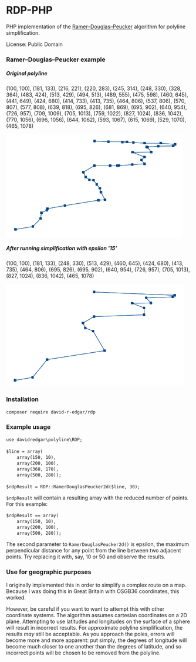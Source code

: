 # RDP-PHP
PHP implementation of the [Ramer–Douglas–Peucker](http://en.wikipedia.org/wiki/Ramer%E2%80%93Douglas%E2%80%93Peucker_algorithm) algorithm for polyline simplification.

License: Public Domain

### Ramer–Douglas–Peucker example ###

##### Original polyline #####

(100, 100), (181, 133), (216, 221), (220, 283),
(245, 314), (248, 330), (328, 364), (483, 424),
(513, 429), (494, 513), (489, 555), (475, 598),
(460, 645), (441, 649), (424, 680), (414, 733),
(413, 735), (464, 806), (537, 806), (570, 807),
(577, 808), (639, 818), (695, 826), (681, 869),
(695, 902), (640, 954), (726, 957), (709, 1009),
(705, 1013), (759, 1022), (827, 1024), (836, 1042),
(770, 1056), (696, 1056), (644, 1062), (593, 1067),
(615, 1069), (529, 1070), (465, 1078)

![Original polyline](before.png)

##### After running simplification with epsilon '15' #####

(100, 100),
(181, 133),
(248, 330),
(513, 429),
(460, 645),
(424, 680),
(413, 735),
(464, 806),
(695, 826),
(695, 902),
(640, 954),
(726, 957),
(705, 1013),
(827, 1024),
(836, 1042),
(465, 1078)

![Polyline after RDP simplification](after.png)




### Installation ###

    composer require david-r-edgar/rdp

### Example usage ###

    use davidredgar\polyline\RDP;

    $line = array(
        array(150, 10),
        array(200, 100),
        array(360, 170),
        array(500, 280));

    $rdpResult = RDP::RamerDouglasPeucker2d($line, 30);

`$rdpResult` will contain a resulting array with the reduced number of points. For this example:

    $rdpResult == array(
        array(150, 10),
        array(200, 100),
        array(500, 280));

The second parameter to `RamerDouglasPeucker2d()` is epsilon, the maximum perpendicular distance for any point from the line between two adjacent points. Try replacing it with, say, 10 or 50 and observe the results.

### Use for geographic purposes ###

I originally implemented this in order to simplify a complex route on a map. Because I was doing this in Great Britain with OSGB36 coordinates, this worked.

However, be careful if you want to want to attempt this with other coordinate systems. The algorithm assumes cartesian coordinates on a 2D plane. Attempting to use latitudes and longitudes on the surface of a sphere will result in incorrect results. For approximate polyline simplification, the results *may* still be acceptable. As you approach the poles, errors will become more and more apparent: put simply, the degrees of longitude will become much closer to one another than the degrees of latitude, and so incorrect points will be chosen to be removed from the polyline.


